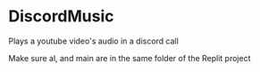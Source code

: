 # DiscordMusic
Plays a youtube video's audio in a discord call

Make sure al, and main are in the same folder of the Replit project
